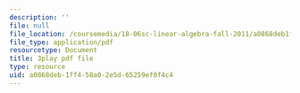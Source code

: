 ```yaml
---
description: ''
file: null
file_location: /coursemedia/18-06sc-linear-algebra-fall-2011/a0868deb1ff458a02e5d65259ef0f4c4_srxexLishgY.pdf
file_type: application/pdf
resourcetype: Document
title: 3play pdf file
type: resource
uid: a0868deb-1ff4-58a0-2e5d-65259ef0f4c4
---
```

